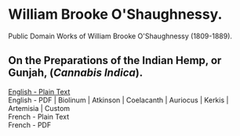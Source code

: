 # William Brooke O'Shaughnessy.

Public Domain Works of William Brooke O'Shaughnessy (1809-1889).

## On the Preparations of the Indian Hemp, or Gunjah, (_Cannabis Indica_).

[English - Plain Text](preparations-indian-hemp/full-text-english.md)  
English - PDF | Biolinum | Atkinson | Coelacanth | Auriocus | Kerkis | Artemisia | Custom  
French - Plain Text  
French - PDF  
